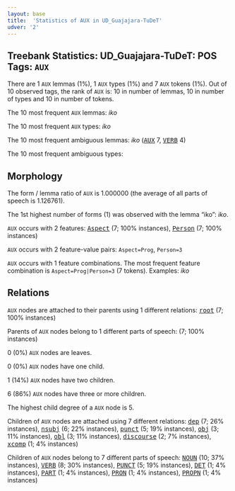 ```yaml
---
layout: base
title:  'Statistics of AUX in UD_Guajajara-TuDeT'
udver: '2'
---
```


## Treebank Statistics: UD_Guajajara-TuDeT: POS Tags: `AUX`

There are 1 `AUX` lemmas (1%), 1 `AUX` types (1%) and 7 `AUX` tokens (1%).
Out of 10 observed tags, the rank of `AUX` is: 10 in number of lemmas, 10 in number of types and 10 in number of tokens.

The 10 most frequent `AUX` lemmas: <em>iko</em>

The 10 most frequent `AUX` types:  <em>iko</em>

The 10 most frequent ambiguous lemmas: <em>iko</em> (<tt><a href="gub_tudet-pos-AUX.html">AUX</a></tt> 7, <tt><a href="gub_tudet-pos-VERB.html">VERB</a></tt> 4)

The 10 most frequent ambiguous types:  



## Morphology

The form / lemma ratio of `AUX` is 1.000000 (the average of all parts of speech is 1.126761).

The 1st highest number of forms (1) was observed with the lemma “iko”: <em>iko</em>.

`AUX` occurs with 2 features: <tt><a href="gub_tudet-feat-Aspect.html">Aspect</a></tt> (7; 100% instances), <tt><a href="gub_tudet-feat-Person.html">Person</a></tt> (7; 100% instances)

`AUX` occurs with 2 feature-value pairs: `Aspect=Prog`, `Person=3`

`AUX` occurs with 1 feature combinations.
The most frequent feature combination is `Aspect=Prog|Person=3` (7 tokens).
Examples: <em>iko</em>


## Relations

`AUX` nodes are attached to their parents using 1 different relations: <tt><a href="gub_tudet-dep-root.html">root</a></tt> (7; 100% instances)

Parents of `AUX` nodes belong to 1 different parts of speech:  (7; 100% instances)

0 (0%) `AUX` nodes are leaves.

0 (0%) `AUX` nodes have one child.

1 (14%) `AUX` nodes have two children.

6 (86%) `AUX` nodes have three or more children.

The highest child degree of a `AUX` node is 5.

Children of `AUX` nodes are attached using 7 different relations: <tt><a href="gub_tudet-dep-dep.html">dep</a></tt> (7; 26% instances), <tt><a href="gub_tudet-dep-nsubj.html">nsubj</a></tt> (6; 22% instances), <tt><a href="gub_tudet-dep-punct.html">punct</a></tt> (5; 19% instances), <tt><a href="gub_tudet-dep-obj.html">obj</a></tt> (3; 11% instances), <tt><a href="gub_tudet-dep-obl.html">obl</a></tt> (3; 11% instances), <tt><a href="gub_tudet-dep-discourse.html">discourse</a></tt> (2; 7% instances), <tt><a href="gub_tudet-dep-xcomp.html">xcomp</a></tt> (1; 4% instances)

Children of `AUX` nodes belong to 7 different parts of speech: <tt><a href="gub_tudet-pos-NOUN.html">NOUN</a></tt> (10; 37% instances), <tt><a href="gub_tudet-pos-VERB.html">VERB</a></tt> (8; 30% instances), <tt><a href="gub_tudet-pos-PUNCT.html">PUNCT</a></tt> (5; 19% instances), <tt><a href="gub_tudet-pos-DET.html">DET</a></tt> (1; 4% instances), <tt><a href="gub_tudet-pos-PART.html">PART</a></tt> (1; 4% instances), <tt><a href="gub_tudet-pos-PRON.html">PRON</a></tt> (1; 4% instances), <tt><a href="gub_tudet-pos-PROPN.html">PROPN</a></tt> (1; 4% instances)

